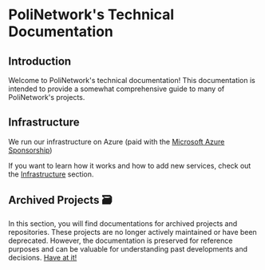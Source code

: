 # PoliNetwork's Technical Documentation

## Introduction

Welcome to PoliNetwork's technical documentation! This documentation is intended
to provide a somewhat comprehensive guide to many of PoliNetwork's projects.

## Infrastructure

We run our infrastructure on Azure (paid with the
[Microsoft Azure Sponsorship](https://www.microsoftazuresponsorships.com/))

If you want to learn how it works and how to add new services, check out the
[Infrastructure](/docs/infrastructure/Introduction) section.

## Archived Projects 🗃️

In this section, you will find documentations for archived projects and repositories.
These projects are no longer actively maintained or have been deprecated. However,
the documentation is preserved for reference purposes and can be valuable for
understanding past developments and decisions. [Have at it!](/docs/archive)

